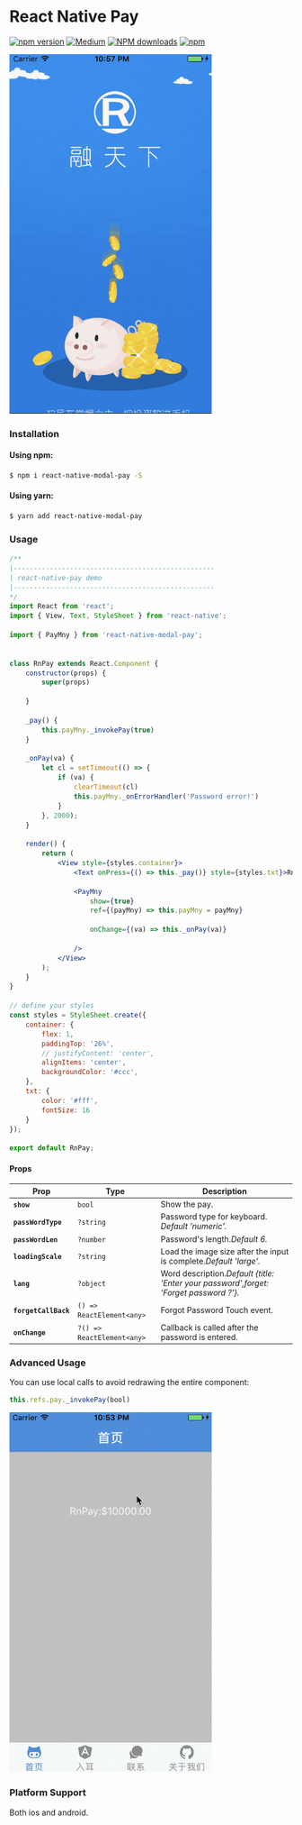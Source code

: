 # React Native Pay 
[![npm version](https://img.shields.io/npm/v/react-native-modal-pay.svg?style=flat-square)](https://www.npmjs.com/package/react-native-modal-pay) 
[![Medium](https://img.shields.io/badge/blog-medium-brightgreen.svg)](https://www.zhihu.com/people/wang-meng-30-78/posts) 
[![NPM downloads](https://img.shields.io/npm/dt/react-native-modal-pay.svg?style=flat-square)](https://npmjs.org/package/react-native-modal-pay)
[![npm](https://img.shields.io/npm/l/react-native-modal-pay.svg?style=flat-square)](https://github.com/lamphc/react-native-pay/blob/master/LICENSE)


<img width="360px" src="./img/GIF1.gif">


### Installation

#### Using npm:

```sh
$ npm i react-native-modal-pay -S
```

#### Using yarn:

```sh
$ yarn add react-native-modal-pay
```

### Usage

```jsx
/**
|--------------------------------------------------
| react-native-pay demo
|--------------------------------------------------
*/
import React from 'react';
import { View, Text, StyleSheet } from 'react-native';

import { PayMny } from 'react-native-modal-pay';


class RnPay extends React.Component {
    constructor(props) {
        super(props)

    }

    _pay() {
        this.payMny._invokePay(true)
    }

    _onPay(va) {
        let cl = setTimeout(() => {
            if (va) {
                clearTimeout(cl)
                this.payMny._onErrorHandler('Password error!')
            }
        }, 2000);
    }

    render() {
        return (
            <View style={styles.container}>
                <Text onPress={() => this._pay()} style={styles.txt}>RnPay:$10000.00</Text>

                <PayMny
                    show={true}
                    ref={(payMny) => this.payMny = payMny}

                    onChange={(va) => this._onPay(va)}

                />
            </View>
        );
    }
}

// define your styles
const styles = StyleSheet.create({
    container: {
        flex: 1,
        paddingTop: '26%',
        // justifyContent: 'center',
        alignItems: 'center',
        backgroundColor: '#ccc',
    },
    txt: {
        color: '#fff',
        fontSize: 16
    }
});

export default RnPay;

```


#### Props

| Prop | Type | Description |
|---|---|---|
|**`show`**|`bool`|Show the pay.|
|**`passWordType`**|`?string`|Password type for keyboard. _Default 'numeric'._|
|**`passWordLen`**|`?number`|Password's length._Default 6._|
|**`loadingScale`**|`?string`|Load the image size after the input is complete._Default 'large'._|
|**`lang`**|`?object`|Word description._Default {title: 'Enter your password',forget: 'Forget password ?'}._|
|**`forgetCallBack`**|`() => ReactElement<any>`|Forgot Password Touch event.|
|**`onChange`**|`?() => ReactElement<any>`|Callback is called after the password is entered.|


### Advanced Usage
You can use local calls to avoid redrawing the entire component:

```jsx
this.refs.pay._invokePay(bool)
```
<p><img width="360px" src="./img/GIF2.gif"></p>

### Platform Support

Both ios and android.




